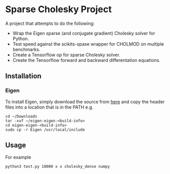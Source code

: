 # Sparse Cholesky Project
A project that attempts to do the following:

- Wrap the Eigen sparse (and conjugate gradient) Cholesky solver for Python.
- Test speed against the scikits-spase wrapper for CHOLMOD on multiple
  benchmarks.
- Create a Tensorflow op for sparse Cholesky solver.
- Create the Tensorflow forward and backward differentation equations.

## Installation
### Eigen
To install Eigen, simply download the source from [here](http://eigen.tuxfamily.org/index.php?title=Main_Page)
and copy the header files into a location that is in the PATH e.g.

    cd ~/Downloads
    tar -xvf ~/eigen-eigen-<build-info>
    cd eigen-eigen-<build-info>
    sudo cp -r Eigen /usr/local/include

## Usage
For example

    python3 test.py 10000 x x cholesky_dense numpy
